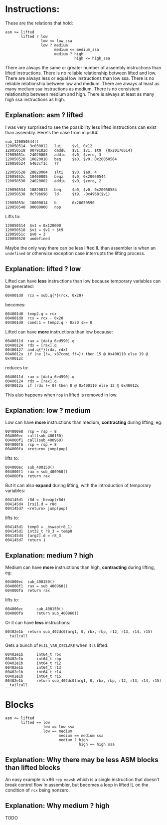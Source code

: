 # Instructions:

These are the relations that hold:

```
asm >= lifted
       lifted ? low
                low <= low_ssa
                low ? medium
                      medium <= medium_ssa
                      medium ? high
                               high <= high_ssa
```

There are always the same or greater number of assembly instructions than lifted instructions. There is no reliable relationship between lifted and low. There are always less or equal low instructions than low ssa. There is no reliable relationship between low and medium. There are always at least as many medium ssa instructions as medium. There is no consistent relationship between medium and high. There is always at least as many high ssa instructions as high.

## Explanation: asm ? lifted

I was very surprised to see the possibility less lifted instructions can exist than assembly. Here's the case from mips64:

```
sub_120050544()
120050514  3c030012   lui     $v1, 0x12
120050518  0079182d   daddu   $v1, $v1, $t9  {0x20170514}
12005051c  24020003   addiu   $v0, $zero, 3
120050520  10820010   beq     $a0, $v0, 0x20050564
120050524  6463cf1c   ??

120050528  28820004   slti    $v0, $a0, 4
12005052c  10400005   beqz    $v0, 0x20050544
120050530  24020002   addiu   $v0, $zero, 2

120050534  10820013   beq     $a0, $v0, 0x20050584
120050538  dc79b698   ld      $t9, -0x4968($v1)

12005053c  10000014   b       0x20050590
120050540  00000000   nop     
```

Lifts to:

```
120050514  $v1 = 0x120000
120050518  $v1 = $v1 + $t9
12005051c  $v0 = 3
120050520  undefined
```

Maybe the only way there can be less lifted IL than assembler is when an `undefined` or otherwise exception case interrupts the lifting process.

## Explanation: lifted ? low

Lifted can have **less** instructions than low because temporary variables can be generated:

```
004001d0  rcx = sub.q{*}(rcx, 0x20)
```

becomes:

```
004001d0  temp2.q = rcx
004001d0  rcx = rcx - 0x20
004001d0  cond:1 = temp2.q - 0x20 s>= 0
```

Lifted can have **more** instructions than low because:

```
0040011d  rax = [data_6ed590].q
00400124  rdx = [rax].q
00400127  and.q{*}(rdx, rdx)
0040012a  if (ne {!=, x87comi.f!=}) then 15 @ 0x400110 else 19 @ 0x40012c
```

reduces to:

```
0040011d  rax = [data_6ed590].q
00400124  rdx = [rax].q
0040012a  if (rdx != 0) then 8 @ 0x400110 else 12 @ 0x40012c
```

This also happens when `nop` in lifted is removed in low.

## Explanation: low ? medium

Low can have **more** instructions than medium, **contracting** during lifting, eg:

```
004000e8  rsp = rsp - 8
004000ec  call(sub_400150)
004000f1  call(sub_400960)
004000f6  rsp = rsp + 8
004000fa  <return> jump(pop)
```

lifts to:

```
004000ec  sub_400150()
004000f1  rax = sub_400960()
004000fa  return rax
```

But it can also **expand** during lifting, with the introduction of temporary variables:

```
004145d1  r8d = _bswap(r8d)
004145d4  [rsi].d = r8d
004145d7  <return> jump(pop)
```

lifts to:

```
004145d1  temp0 = _bswap(r8_1)
004145d1  int32_t r8_3 = temp0
004145d4  [arg2].d = r8_3
004145d7  return 1
```

## Explanation: medium ? high

Medium can have **more** instructions than high, **contracting** during lifting, eg:

```
004000ec  sub_400150()
004000f1  rax = sub_400960()
004000fa  return rax
```

lifts to:

```
004000ec      sub_400150()
004000fa      return sub_400960()
```

Or it can have **less** instructions:

```
00402e1b  return sub_402dc0(arg1, 0, rbx, rbp, r12, r13, r14, r15) __tailcall
```

Gets a bunch of `HLIL_VAR_DECLARE` when it is lifted:

```
00402e1b      int64_t rbx
00402e1b      int64_t rbp
00402e1b      int64_t r12
00402e1b      int64_t r13
00402e1b      int64_t r14
00402e1b      int64_t r15
00402e1b      return sub_402dc0(arg1, 0, rbx, rbp, r12, r13, r14, r15) __tailcall
```

# Blocks

```
asm <= lifted
       lifted == low
                 low == low ssa
                 low == medium
                        medium == medium ssa
                        medium ? high
                                 high == high ssa
```

## Explanation: Why there may be less ASM blocks than lifted blocks

An easy example is x86 `rep movsb` which is a single instruction that doesn't break control flow in assembler, but becomes a loop in lifted IL on the condition of `rcx` being nonzero.

## Explanation: Why medium ? high

TODO
